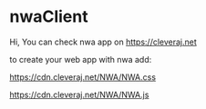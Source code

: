 # nwaClient

Hi, You can check nwa app on https://cleveraj.net

to create your web app with nwa add:

https://cdn.cleveraj.net/NWA/NWA.css

https://cdn.cleveraj.net/NWA/NWA.js
